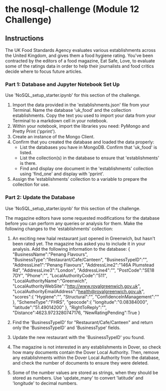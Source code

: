 # the nosql-challenge (Module 12 Challenge)

## Instructions
The UK Food Standards Agency evaluates various establishments across the United Kingdom, and gives them a food hygiene rating. You've been contracted by the editors of a food magazine, Eat Safe, Love, to evaluate some of the ratings data in order to help their journalists and food critics decide where to focus future articles.

### Part 1: Database and Jupyter Notebook Set Up
Use 'NoSQL_setup_starter.ipynb' for this section of the challenge.

1. Import the data provided in the 'establishments.json' file from your Terminal. Name the database 'uk_food' and the collection establishments. Copy the text you used to import your data from your Terminal to a markdown cell in your notebook.
2. Within your notebook, import the libraries you need: PyMongo and Pretty Print ('pprint').
3. Create an instance of the Mongo Client.
4. Confirm that you created the database and loaded the data properly:
    - List the databases you have in MongoDB. Confirm that 'uk_food' is listed.
    - List the collection(s) in the database to ensure that 'establishments' is there.
    - Find and display one document in the 'establishments' collection using 'find_one' and display with 'pprint'.
5. Assign the 'establishments' collection to a variable to prepare the collection for use.


### Part 2: Update the Database
Use 'NoSQL_setup_starter.ipynb' for this section of the challenge.

The magazine editors have some requested modifications for the database before you can perform any queries or analysis for them. Make the following changes to the 'establishments' collection:

1. An exciting new halal restaurant just opened in Greenwich, but hasn't been rated yet. The magazine has asked you to include it in your analysis. Add the following information to the database:
        {
            "BusinessName":"Penang Flavours",
            "BusinessType":"Restaurant/Cafe/Canteen",
            "BusinessTypeID":"",
            "AddressLine1":"Penang Flavours",
            "AddressLine2":"146A Plumstead Rd",
            "AddressLine3":"London",
            "AddressLine4":"",
            "PostCode":"SE18 7DY",
            "Phone":"",
            "LocalAuthorityCode":"511",
            "LocalAuthorityName":"Greenwich",
            "LocalAuthorityWebSite":"http://www.royalgreenwich.gov.uk",
            "LocalAuthorityEmailAddress":"health@royalgreenwich.gov.uk",
            "scores":{
                "Hygiene":"",
                "Structural":"",
                "ConfidenceInManagement":""
            },
            "SchemeType":"FHRS",
            "geocode":{
                "longitude":"0.08384000",
                "latitude":"51.49014200"
            },
            "RightToReply":"",
            "Distance":4623.9723280747176,
            "NewRatingPending":True
        }

2. Find the 'BusinessTypeID' for "Restaurant/Cafe/Canteen" and return only the 'BusinessTypeID' and 'BusinessType' fields.
3. Update the new restaurant with the 'BusinessTypeID' you found.
4. The magazine is not interested in any establishments in Dover, so check how many documents contain the Dover Local Authority. Then, remove any establishments within the Dover Local Authority from the database, and check the number of documents to ensure they were deleted.
5. Some of the number values are stored as strings, when they should be stored as numbers. Use 'update_many' to convert 'latitude' and 'longitude' to decimal numbers.
